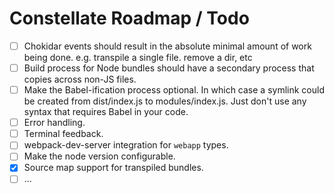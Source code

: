 # Constellate Roadmap / Todo

 - [ ] Chokidar events should result in the absolute minimal amount of work being done. e.g. transpile a single file. remove a dir, etc
 - [ ] Build process for Node bundles should have a secondary process that copies across non-JS files.
 - [ ] Make the Babel-ification process optional. In which case a symlink could be created from dist/index.js to modules/index.js.  Just don't use any syntax that requires Babel in your code.
 - [ ] Error handling.
 - [ ] Terminal feedback.
 - [ ] webpack-dev-server integration for `webapp` types.
 - [ ] Make the node version configurable.
 - [X] Source map support for transpiled bundles.
 - [ ] ...
